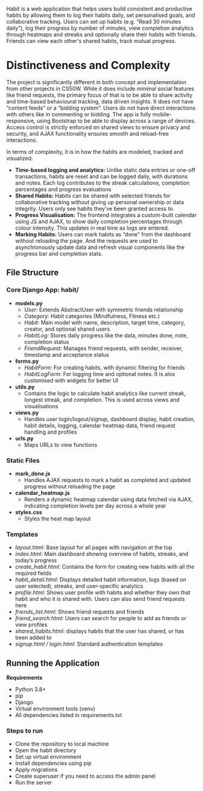 Habit is a web application that helps users build consistent and productive habits by allowing them to log their habits daily, set personalised goals, and collaborative tracking. Users can set up habits (e.g. “Read 30 minutes daily”), log their progress by number of minutes, view completion analytics through heatmaps and streaks and optionally share their habits with friends. Friends can view each other's shared habits, track mutual progress.

# Distinctiveness and Complexity

The project is significantly different in both concept and implementation from other projects in CS50W. While it does include minimal social features like friend requests, the primary focus of that is to be able to share activity and time-based behavioural tracking, data driven insights. It does not have “content feeds” or a “bidding system”. Users do not have direct interactions with others like in commenting or bidding.
The app is fully mobile-responsive, using Bootstrap to be able to display across a range of devices. Access control is strictly enforced on shared views to ensure privacy and security, and AJAX functionality ensures smooth and reload-free interactions.

In terms of complexity, it is in how the habits are modeled, tracked and visualized:

- **Time-based logging and analytics:** Unlike static data entries or one-off transactions, habits are reset and can be logged daily, with durations and notes. Each log contributes to the streak calculations, completion percentages and progress evaluations
- **Shared Habits:** Habits can be shared with selected friends for collaborative tracking without giving up personal ownership or data integrity. Users only see habits they’ve been granted access to.
- **Progress Visualisation:** The frontend integrates a custom-built calendar using JS and AJAX, to show daily completion percentages through colour intensity. This updates in real time as logs are entered.
- **Marking Habits:** Users can mark habits as “done” from the dashboard without reloading the page. And the requests are used to asynchronously update data and refresh visual components like the progress bar and completion stats.

## File Structure

### Core Django App: **habit/**

- **models.py**
  - _User:_  Extends AbstractUser with symmetric friends relationship
  - _Category:_ Habit categories (Mindfulness, Fitness etc.)
  - _Habit:_ Main model with name, description, target time, category, creator, and optional shared users
  - _HabitLog:_ Stores daily progress like the data, minutes done, note, completion status
  - _FriendRequest:_ Manages friend requests, with sender, receiver, timestamp and acceptance status
- **forms.py**
  - _HabitForm:_ For creating habits, with dynamic filtering for friends
  - _HabitLogForm:_ For logging time and optional notes. It is alos customised with widgets for better UI
- **utils.py**
  - Contains the logic to calculate habit analytics like current streak, longest streak, and completion. This is used across views and visualisations
- **views.py**
  - Handles user login/logout/signup, dashboard display, habit creation, habit details, logging, calendar heatmap data, friend request handling and profiles
- **urls.py**
  - Maps URLs to view functions

### Static Files

- **mark_done.js**
  - Handles AJAX requests to mark a habit as completed and updated progress without reloading the page
- **calendar_heatmap.js**
  - Renders a dynamic heatmap calendar using data fetched via AJAX, indicating completion levels per day across a whole year
- **styles.css**
  - Styles the heat map layout

### Templates

- _layout.html_: Base layout for all pages with navigation at the top
- _index.html_: Main dashboard showing overview of habits, streaks, and today’s progress
- _create_habit.html_: Contains the form for  creating new habits with all the required fields
- _habit_detail.html_: Displays detailed habit information, logs (based on user selected), streaks, and user-specific analytics
- _profile.html_: Shows user profile with habits and whether they own that habit and who it is shared with. Users can also send friend requests here
- _friends_list.html_: Shows friend requests and friends
- _friend_search.html_: Users can search for people to add as friends or view profiles
- _shared_habits.html_: displays habits that the user has shared, or has been added to
- _signup.html / login.html_: Standard authentication templates

## Running the Application

**Requirements**
- Python 3.8+
- pip
- Django
- Virtual environment tools (venv)
- All dependencies listed in requirements.txt

### Steps to run

- Clone the repository to local machine
- Open the habit directory
- Set up virtual environment
- Install dependencies using pip
- Apply migrations
- Create superuser if you need to access the admin panel
- Run the server
